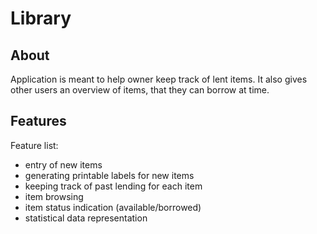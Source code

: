 Library
========

About
-----

Application is meant to help owner keep track of lent items.
It also gives other users an overview of items, that they can borrow at time. 


Features
---------

Feature list:
* entry of new items
* generating printable labels for new items
* keeping track of past lending for each item
* item browsing
* item status indication (available/borrowed)
* statistical data representation

